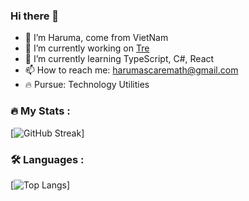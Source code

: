 ### Hi there 👋
- 👋 I’m Haruma, come from VietNam
- 🔭 I’m currently working on [Tre](https://github.com/Tre-VN/Tre)
- 🌱 I’m currently learning TypeScript, C#, React
- 📫 How to reach me: harumascaremath@gmail.com
- 🔥 Pursue: Technology Utilities
### :fire: My Stats :
[![GitHub Streak](http://github-readme-streak-stats.herokuapp.com?user=Tre-VN&theme=dark&background=000000)]
### :hammer_and_wrench: Languages :
[![Top Langs](https://github-readme-stats.vercel.app/api/top-langs/?username=Tre-VN&layout=compact&theme=vision-friendly-dark)]
